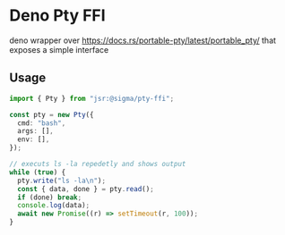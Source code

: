 # Deno Pty FFI

deno wrapper over https://docs.rs/portable-pty/latest/portable_pty/ that exposes
a simple interface

## Usage

```ts
import { Pty } from "jsr:@sigma/pty-ffi";

const pty = new Pty({
  cmd: "bash",
  args: [],
  env: [],
});

// executs ls -la repedetly and shows output
while (true) {
  pty.write("ls -la\n");
  const { data, done } = pty.read();
  if (done) break;
  console.log(data);
  await new Promise((r) => setTimeout(r, 100));
}
```
